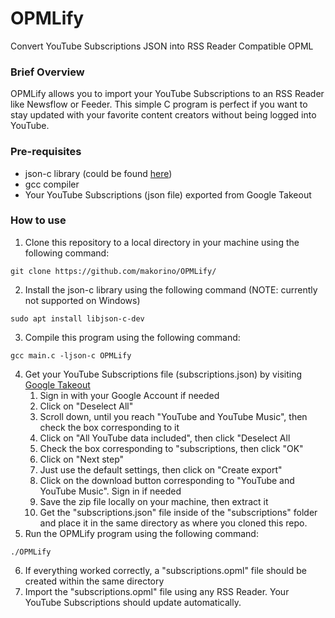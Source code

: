 # OPMLify
 Convert YouTube Subscriptions JSON into RSS Reader Compatible OPML

### Brief Overview ###
OPMLify allows you to import your YouTube Subscriptions to an RSS Reader like Newsflow or Feeder. This simple C program is perfect if you want to stay updated with your favorite content creators without being logged into YouTube.

### Pre-requisites ###
* json-c library (could be found [here](https://github.com/json-c/json-c "json-c"))
* gcc compiler
* Your YouTube Subscriptions (json file) exported from Google Takeout

### How to use ###
1. Clone this repository to a local directory in your machine using the following command:
```
git clone https://github.com/makorino/OPMLify/
```
2. Install the json-c library using the following command (NOTE: currently not supported on Windows)
```
sudo apt install libjson-c-dev
```
3. Compile this program using the following command:
```
gcc main.c -ljson-c OPMLify
```
4. Get your YouTube Subscriptions file (subscriptions.json) by visiting [Google Takeout](https://takeout.google.com/)
   1. Sign in with your Google Account if needed
   2. Click on "Deselect All"
   3. Scroll down, until you reach "YouTube and YouTube Music", then check the box corresponding to it
   4. Click on "All YouTube data included", then click "Deselect All
   5. Check the box corresponding to "subscriptions, then click "OK"
   6. Click on "Next step"
   7. Just use the default settings, then click on "Create export"
   8. Click on the download button corresponding to "YouTube and YouTube Music". Sign in if needed
   9. Save the zip file locally on your machine, then extract it
   10. Get the "subscriptions.json" file inside of the "subscriptions" folder and place it in the same directory as where you cloned this repo.
5. Run the OPMLify program using the following command:
```
./OPMLify
```
6. If everything worked correctly, a "subscriptions.opml" file should be created within the same directory
7. Import the "subscriptions.opml" file using any RSS Reader. Your YouTube Subscriptions should update automatically.
